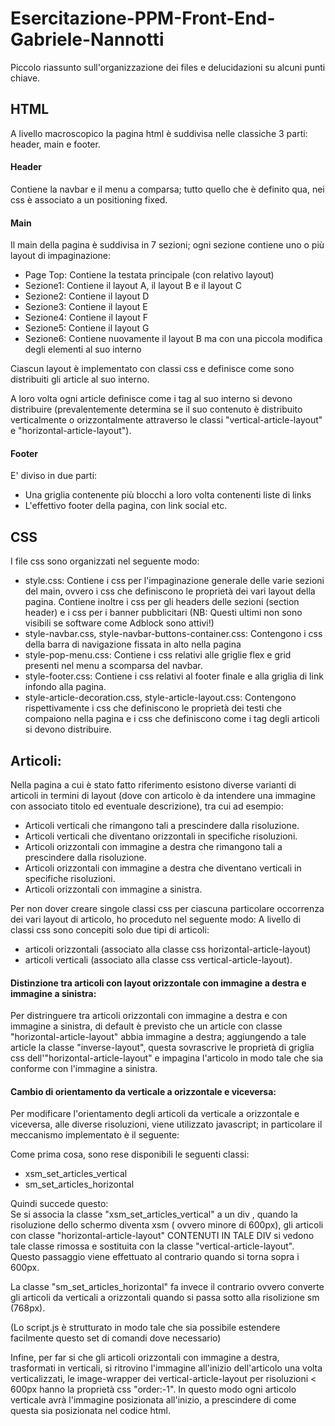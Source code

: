 # Esercitazione-PPM-Front-End-Gabriele-Nannotti

Piccolo riassunto sull'organizzazione dei files e delucidazioni su alcuni punti chiave.

## HTML
A livello macroscopico la pagina html è suddivisa nelle classiche 3 parti: header, main e footer.

#### Header
Contiene la navbar e il menu a comparsa; tutto quello che è definito qua, nei css è associato a un positioning fixed.

#### Main

Il main della pagina è suddivisa in 7 sezioni; ogni sezione contiene uno o più layout di impaginazione:
- Page Top: Contiene la testata principale (con relativo layout)
- Sezione1: Contiene il layout A, il layout B e il layout C
- Sezione2: Contiene il layout D
- Sezione3: Contiene il layout E
- Sezione4: Contiene il layout F
- Sezione5: Contiene il layout G
- Sezione6: Contiene nuovamente il layout B ma con una piccola modifica degli elementi al suo interno

Ciascun layout è implementato con classi css e definisce come sono distribuiti gli article al suo interno.

A loro volta ogni article definisce come i tag al suo interno si devono distribuire (prevalentemente determina se il suo contenuto è distribuito verticalmente o orizzontalmente attraverso le classi "vertical-article-layout" e "horizontal-article-layout").

#### Footer
E' diviso in due parti:
- Una griglia contenente più blocchi a loro volta contenenti liste di links
- L'effettivo footer della pagina, con link social etc.
 
## CSS
I file css sono organizzati nel seguente modo:
- style.css: Contiene i css per l'impaginazione generale delle varie sezioni del main, ovvero i css che definiscono le proprietà dei vari layout della pagina.
Contiene inoltre i css per gli headers delle sezioni (section header) e i css per i banner pubblicitari (NB: Questi ultimi non sono visibili se software come Adblock sono attivi!)
- style-navbar.css, style-navbar-buttons-container.css: Contengono i css della barra di navigazione fissata in alto nella pagina
- style-pop-menu.css: Contiene i css relativi alle griglie flex e grid presenti nel menu a scomparsa del navbar.
- style-footer.css: Contiene i css relativi al footer finale e alla griglia di link infondo alla pagina.
- style-article-decoration.css, style-article-layout.css: Contengono rispettivamente i css che definiscono le proprietà dei testi che compaiono nella pagina e i css che definiscono come i tag degli articoli si devono distribuire.

## Articoli:
Nella pagina a cui è stato fatto riferimento esistono diverse varianti di articoli in termini di layout (dove con articolo è da intendere una immagine con associato titolo ed eventuale descrizione), tra cui ad esempio:
- Articoli verticali che rimangono tali a prescindere dalla risoluzione.
- Articoli verticali che diventano orizzontali in specifiche risoluzioni.
- Articoli orizzontali con immagine a destra che rimangono tali a prescindere dalla risoluzione.
- Articoli orizzontali con immagine a destra che diventano verticali in specifiche risoluzioni.
- Articoli orizzontali con immagine a sinistra.

Per non dover creare singole classi css per ciascuna particolare occorrenza dei vari layout di articolo, ho proceduto nel seguente modo:
A livello di classi css sono concepiti solo due tipi di articoli: 
- articoli orizzontali (associato alla classe css horizontal-article-layout) 
- articoli verticali (associato alla classe css vertical-article-layout).

#### Distinzione tra articoli con layout orizzontale con immagine a destra e immagine a sinistra:

Per distringuere tra articoli orizzontali con immagine a destra e con immagine a sinistra, di default è previsto che un article con classe "horizontal-article-layout" abbia immagine a destra; aggiungendo a tale article la classe "inverse-layout", questa sovrascrive le proprietà di griglia css dell'"horizontal-article-layout" e impagina l'articolo in modo tale che sia conforme con l'immagine a sinistra.

#### Cambio di orientamento da verticale a orizzontale e viceversa:

Per modificare l'orientamento degli articoli da verticale a orizzontale e viceversa, alle diverse risoluzioni, viene utilizzato javascript; in particolare il meccanismo implementato è il seguente:

Come prima cosa, sono rese disponibili le seguenti classi:
- xsm_set_articles_vertical
- sm_set_articles_horizontal

Quindi succede questo:  
Se si associa la classe "xsm_set_articles_vertical" a un div , quando la risoluzione dello schermo diventa xsm ( ovvero minore di 600px), gli articoli con classe "horizontal-article-layout" CONTENUTI IN TALE DIV si vedono tale classe rimossa e sostituita con la classe "vertical-article-layout".  
Questo passaggio viene effettuato al contrario quando si torna sopra i 600px.  

La classe "sm_set_articles_horizontal" fa invece il contrario ovvero converte gli articoli da verticali a orizzontali quando si passa sotto alla risolizione sm (768px).  

(Lo script.js è strutturato in modo tale che sia possibile estendere facilmente questo set di comandi dove necessario)  

Infine, per far si che gli articoli orizzontali con immagine a destra, trasformati in verticali, si ritrovino l'immagine all'inizio dell'articolo una volta verticalizzati, le image-wrapper dei vertical-article-layout per risoluzioni < 600px hanno la proprietà css "order:-1". In questo modo ogni articolo verticale avrà l'immagine posizionata all'inizio, a prescindere di come questa sia posizionata nel codice html.


